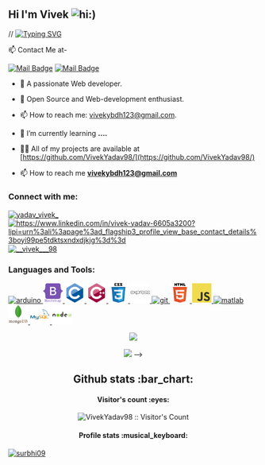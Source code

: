 ## Hi I'm Vivek <img src="https://user-images.githubusercontent.com/1303154/88677602-1635ba80-d120-11ea-84d8-d263ba5fc3c0.gif" width="28px" alt="hi:)">

// [![Typing SVG](https://readme-typing-svg.herokuapp.com/?lines=I+am+Vivek+Yadav;Student+at+NIT+Hamirpur)](https://git.io/typing-svg)

:mailbox: Contact Me at-

[![Mail Badge](https://img.shields.io/badge/-Personal-c0392b?style=flat&labelColor=c0392b&logo=gmail&logoColor=white)](mailto:vivekybdh123@gmail.com)
[![Mail Badge](https://img.shields.io/badge/-CollegeID-c0392b?style=flat&labelColor=c0392b&logo=gmail&logoColor=white)](mailto:20bec069@nith.ac.in)
</p>


<!-- TODO: Add last video link -->

- 🔭 A passionate Web developer. 
- 🤖 Open Source and Web-development enthusiast.
- 📫 How to reach me: vivekybdh123@gmail.com.







- 🌱 I’m currently learning **....**

- 👨‍💻 All of my projects are available at [https://github.com/VivekYadav98/](https://github.com/VivekYadav98/)

- 📫 How to reach me **vivekybdh123@gmail.com**

<h3 align="left">Connect with me:</h3>
<p align="left">
<a href="https://twitter.com/yadav_vivek_" target="blank"><img align="center" src="https://raw.githubusercontent.com/rahuldkjain/github-profile-readme-generator/master/src/images/icons/Social/twitter.svg" alt="yadav_vivek_" height="30" width="40" /></a>
<a href="https://linkedin.com/in/https://www.linkedin.com/in/vivek-yadav-6605a3200?lipi=urn%3ali%3apage%3ad_flagship3_profile_view_base_contact_details%3boyi99pe5tdktsxndxdjkjg%3d%3d" target="blank"><img align="center" src="https://raw.githubusercontent.com/rahuldkjain/github-profile-readme-generator/master/src/images/icons/Social/linked-in-alt.svg" alt="https://www.linkedin.com/in/vivek-yadav-6605a3200?lipi=urn%3ali%3apage%3ad_flagship3_profile_view_base_contact_details%3boyi99pe5tdktsxndxdjkjg%3d%3d" height="30" width="40" /></a>
<a href="https://instagram.com/__vivek___98" target="blank"><img align="center" src="https://raw.githubusercontent.com/rahuldkjain/github-profile-readme-generator/master/src/images/icons/Social/instagram.svg" alt="__vivek___98" height="30" width="40" /></a>
</p>

<h3 align="left">Languages and Tools:</h3>
<p align="left"> <a href="https://www.arduino.cc/" target="_blank" rel="noreferrer"> <img src="https://cdn.worldvectorlogo.com/logos/arduino-1.svg" alt="arduino" width="40" height="40"/> </a> <a href="https://getbootstrap.com" target="_blank" rel="noreferrer"> <img src="https://raw.githubusercontent.com/devicons/devicon/master/icons/bootstrap/bootstrap-plain-wordmark.svg" alt="bootstrap" width="40" height="40"/> </a> <a href="https://www.cprogramming.com/" target="_blank" rel="noreferrer"> <img src="https://raw.githubusercontent.com/devicons/devicon/master/icons/c/c-original.svg" alt="c" width="40" height="40"/> </a> <a href="https://www.w3schools.com/cpp/" target="_blank" rel="noreferrer"> <img src="https://raw.githubusercontent.com/devicons/devicon/master/icons/cplusplus/cplusplus-original.svg" alt="cplusplus" width="40" height="40"/> </a> <a href="https://www.w3schools.com/css/" target="_blank" rel="noreferrer"> <img src="https://raw.githubusercontent.com/devicons/devicon/master/icons/css3/css3-original-wordmark.svg" alt="css3" width="40" height="40"/> </a> <a href="https://expressjs.com" target="_blank" rel="noreferrer"> <img src="https://raw.githubusercontent.com/devicons/devicon/master/icons/express/express-original-wordmark.svg" alt="express" width="40" height="40"/> </a> <a href="https://git-scm.com/" target="_blank" rel="noreferrer"> <img src="https://www.vectorlogo.zone/logos/git-scm/git-scm-icon.svg" alt="git" width="40" height="40"/> </a> <a href="https://www.w3.org/html/" target="_blank" rel="noreferrer"> <img src="https://raw.githubusercontent.com/devicons/devicon/master/icons/html5/html5-original-wordmark.svg" alt="html5" width="40" height="40"/> </a> <a href="https://developer.mozilla.org/en-US/docs/Web/JavaScript" target="_blank" rel="noreferrer"> <img src="https://raw.githubusercontent.com/devicons/devicon/master/icons/javascript/javascript-original.svg" alt="javascript" width="40" height="40"/> </a> <a href="https://www.mathworks.com/" target="_blank" rel="noreferrer"> <img src="https://upload.wikimedia.org/wikipedia/commons/2/21/Matlab_Logo.png" alt="matlab" width="40" height="40"/> </a> <a href="https://www.mongodb.com/" target="_blank" rel="noreferrer"> <img src="https://raw.githubusercontent.com/devicons/devicon/master/icons/mongodb/mongodb-original-wordmark.svg" alt="mongodb" width="40" height="40"/> </a> <a href="https://www.mysql.com/" target="_blank" rel="noreferrer"> <img src="https://raw.githubusercontent.com/devicons/devicon/master/icons/mysql/mysql-original-wordmark.svg" alt="mysql" width="40" height="40"/> </a> <a href="https://nodejs.org" target="_blank" rel="noreferrer"> <img src="https://raw.githubusercontent.com/devicons/devicon/master/icons/nodejs/nodejs-original-wordmark.svg" alt="nodejs" width="40" height="40"/> </a> </p>



<!-- ![Vivek's GitHub stats](https://github-readme-stats.vercel.app/api?username=VivekYadav98&theme=graywhite&show_icons=true) -->
<p align="center"> <img
Src="http://github-readme-streak-stats.herokuapp.com?user=VivekYadav98&theme=algolia&date_format=j%20M%5B%20Y%5D)" />
<p align="center"> <img src="https://github-readme-stats.vercel.app/api?username=VivekYadav98&theme=tokyonight" />
 -->

<h2 align="center">Github stats :bar_chart:</h2>

<h4 align="center">Visitor's count :eyes:</h4>

<p align="center"><img src="https://profile-counter.glitch.me/{VivekYadav98}/count.svg" alt="VivekYadav98 :: Visitor's Count" /></p>

<h4 align="center">Profile stats :musical_keyboard:</h4>




<p align="left"> <a href="https://github.com/ryo-ma/github-profile-trophy"><img src="https://github-profile-trophy.vercel.app/?username=VivekYadav98" alt="surbhi09" /></a> </p>


